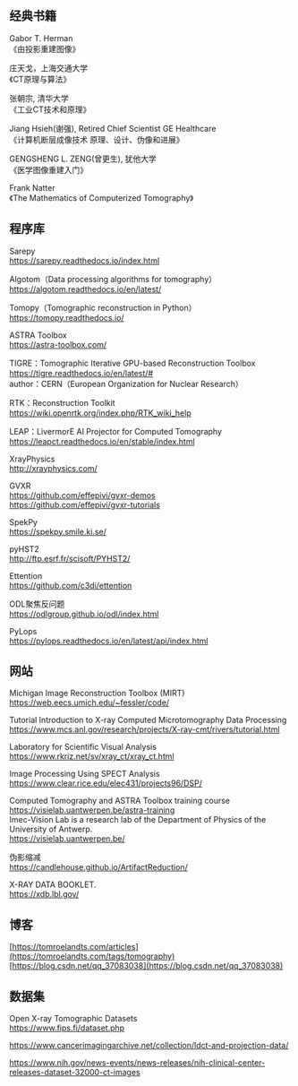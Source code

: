 ## 经典书籍
Gabor T. Herman    
《由投影重建图像》

庄天戈，上海交通大学     
《CT原理与算法》

张朝宗, 清华大学    
《工业CT技术和原理》

Jiang Hsieh(谢强), Retired Chief Scientist GE Healthcare        
《计算机断层成像技术  原理、设计、伪像和进展》

GENGSHENG L. ZENG(曾更生), 犹他大学           
《医学图像重建入门》

Frank Natter    
《The Mathematics of Computerized Tomography》

## 程序库
Sarepy     
https://sarepy.readthedocs.io/index.html     

Algotom（Data processing algorithms for tomography）    
https://algotom.readthedocs.io/en/latest/

Tomopy（Tomographic reconstruction in Python）    
https://tomopy.readthedocs.io/    

ASTRA Toolbox     
https://astra-toolbox.com/     

TIGRE：Tomographic Iterative GPU-based Reconstruction Toolbox     
https://tigre.readthedocs.io/en/latest/#     
author：CERN（European Organization for Nuclear Research）

RTK：Reconstruction Toolkit     
https://wiki.openrtk.org/index.php/RTK_wiki_help    

LEAP：LivermorE AI Projector for Computed Tomography     
https://leapct.readthedocs.io/en/stable/index.html

XrayPhysics    
http://xrayphysics.com/

GVXR   
https://github.com/effepivi/gvxr-demos     
https://github.com/effepivi/gvxr-tutorials      

SpekPy   
https://spekpy.smile.ki.se/

pyHST2      
http://ftp.esrf.fr/scisoft/PYHST2/    

Ettention    
https://github.com/c3di/ettention     

ODL聚焦反问题    
https://odlgroup.github.io/odl/index.html

PyLops    
https://pylops.readthedocs.io/en/latest/api/index.html

## 网站
Michigan Image Reconstruction Toolbox (MIRT)    
https://web.eecs.umich.edu/~fessler/code/

Tutorial Introduction to X-ray Computed Microtomography Data Processing     
https://www.mcs.anl.gov/research/projects/X-ray-cmt/rivers/tutorial.html

Laboratory for Scientific Visual Analysis    
https://www.rkriz.net/sv/xray_ct/xray_ct.html    

Image Processing Using SPECT Analysis     
https://www.clear.rice.edu/elec431/projects96/DSP/

Computed Tomography and ASTRA Toolbox training course      
https://visielab.uantwerpen.be/astra-training       
Imec-Vision Lab is a research lab of the Department of Physics of the University of Antwerp.    
https://visielab.uantwerpen.be/

伪影缩减      
https://candlehouse.github.io/ArtifactReduction/

X-RAY DATA BOOKLET.    
https://xdb.lbl.gov/

## 博客
[https://tomroelandts.com/articles](https://tomroelandts.com/tags/tomography)      
[https://blog.csdn.net/qq_37083038](https://blog.csdn.net/qq_37083038)    

## 数据集
Open X-ray Tomographic Datasets    
https://www.fips.fi/dataset.php

https://www.cancerimagingarchive.net/collection/ldct-and-projection-data/

https://www.nih.gov/news-events/news-releases/nih-clinical-center-releases-dataset-32000-ct-images
